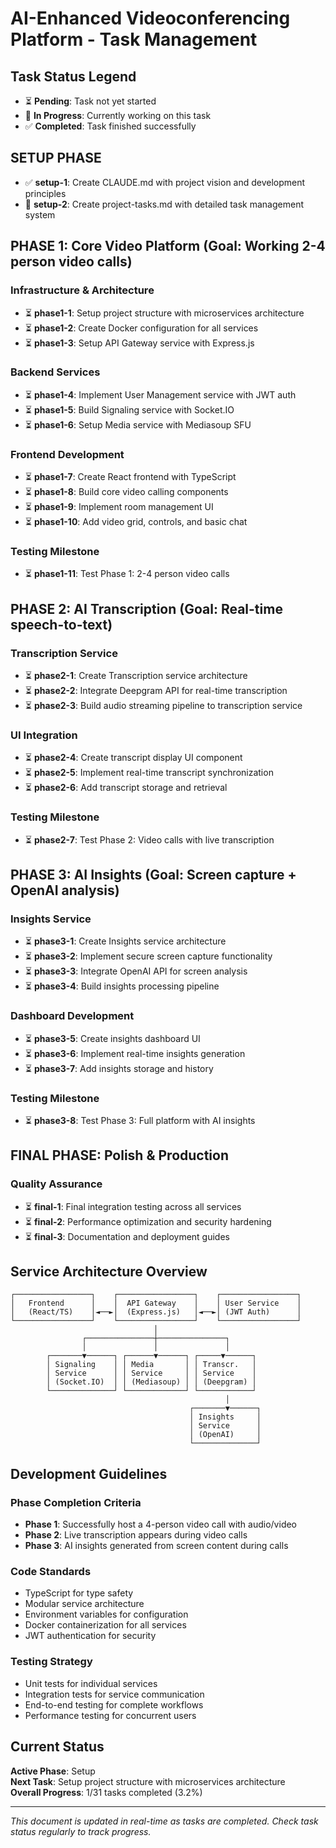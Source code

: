 # AI-Enhanced Videoconferencing Platform - Task Management

## Task Status Legend
- ⏳ **Pending**: Task not yet started
- 🔄 **In Progress**: Currently working on this task
- ✅ **Completed**: Task finished successfully

## SETUP PHASE
- ✅ **setup-1**: Create CLAUDE.md with project vision and development principles
- 🔄 **setup-2**: Create project-tasks.md with detailed task management system

## PHASE 1: Core Video Platform (Goal: Working 2-4 person video calls)

### Infrastructure & Architecture
- ⏳ **phase1-1**: Setup project structure with microservices architecture
- ⏳ **phase1-2**: Create Docker configuration for all services
- ⏳ **phase1-3**: Setup API Gateway service with Express.js

### Backend Services
- ⏳ **phase1-4**: Implement User Management service with JWT auth
- ⏳ **phase1-5**: Build Signaling service with Socket.IO
- ⏳ **phase1-6**: Setup Media service with Mediasoup SFU

### Frontend Development
- ⏳ **phase1-7**: Create React frontend with TypeScript
- ⏳ **phase1-8**: Build core video calling components
- ⏳ **phase1-9**: Implement room management UI
- ⏳ **phase1-10**: Add video grid, controls, and basic chat

### Testing Milestone
- ⏳ **phase1-11**: Test Phase 1: 2-4 person video calls

## PHASE 2: AI Transcription (Goal: Real-time speech-to-text)

### Transcription Service
- ⏳ **phase2-1**: Create Transcription service architecture
- ⏳ **phase2-2**: Integrate Deepgram API for real-time transcription
- ⏳ **phase2-3**: Build audio streaming pipeline to transcription service

### UI Integration
- ⏳ **phase2-4**: Create transcript display UI component
- ⏳ **phase2-5**: Implement real-time transcript synchronization
- ⏳ **phase2-6**: Add transcript storage and retrieval

### Testing Milestone
- ⏳ **phase2-7**: Test Phase 2: Video calls with live transcription

## PHASE 3: AI Insights (Goal: Screen capture + OpenAI analysis)

### Insights Service
- ⏳ **phase3-1**: Create Insights service architecture
- ⏳ **phase3-2**: Implement secure screen capture functionality
- ⏳ **phase3-3**: Integrate OpenAI API for screen analysis
- ⏳ **phase3-4**: Build insights processing pipeline

### Dashboard Development
- ⏳ **phase3-5**: Create insights dashboard UI
- ⏳ **phase3-6**: Implement real-time insights generation
- ⏳ **phase3-7**: Add insights storage and history

### Testing Milestone
- ⏳ **phase3-8**: Test Phase 3: Full platform with AI insights

## FINAL PHASE: Polish & Production

### Quality Assurance
- ⏳ **final-1**: Final integration testing across all services
- ⏳ **final-2**: Performance optimization and security hardening
- ⏳ **final-3**: Documentation and deployment guides

## Service Architecture Overview

```
┌─────────────────┐    ┌─────────────────┐    ┌─────────────────┐
│   Frontend      │    │  API Gateway    │    │ User Service    │
│   (React/TS)    │◄──►│  (Express.js)   │◄──►│ (JWT Auth)      │
└─────────────────┘    └─────────────────┘    └─────────────────┘
                                │
                ┌───────────────┼───────────────┐
                │               │               │
        ┌───────▼──────┐ ┌──────▼──────┐ ┌─────▼──────┐
        │ Signaling    │ │ Media       │ │ Transcr.   │
        │ Service      │ │ Service     │ │ Service    │
        │ (Socket.IO)  │ │ (Mediasoup) │ │ (Deepgram) │
        └──────────────┘ └─────────────┘ └────────────┘
                                                │
                                        ┌───────▼──────┐
                                        │ Insights     │
                                        │ Service      │
                                        │ (OpenAI)     │
                                        └──────────────┘
```

## Development Guidelines

### Phase Completion Criteria
- **Phase 1**: Successfully host a 4-person video call with audio/video
- **Phase 2**: Live transcription appears during video calls
- **Phase 3**: AI insights generated from screen content during calls

### Code Standards
- TypeScript for type safety
- Modular service architecture
- Environment variables for configuration
- Docker containerization for all services
- JWT authentication for security

### Testing Strategy
- Unit tests for individual services
- Integration tests for service communication
- End-to-end testing for complete workflows
- Performance testing for concurrent users

## Current Status
**Active Phase**: Setup  
**Next Task**: Setup project structure with microservices architecture  
**Overall Progress**: 1/31 tasks completed (3.2%)

---

*This document is updated in real-time as tasks are completed. Check task status regularly to track progress.*